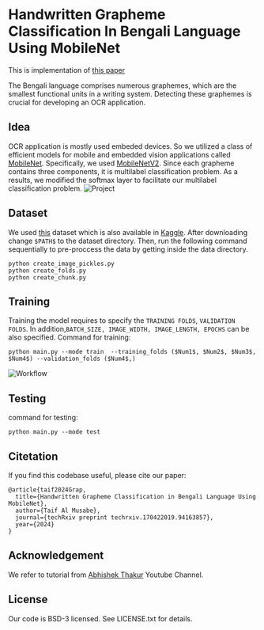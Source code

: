 
# Handwritten Grapheme Classification In Bengali Language Using MobileNet
This is implementation of [this paper](https://www.techrxiv.org/doi/full/10.36227/techrxiv.170422019.94163857/v1)

The Bengali language comprises numerous graphemes, which are the smallest functional units in a writing system. Detecting these graphemes is crucial for developing an OCR application.

## Idea
OCR application is mostly used embeded devices. So we utilized a class of efficient models for mobile and embedded vision applications called [MobileNet](https://arxiv.org/pdf/2006.11239.pdf). Specifically, we used [MobileNetV2](https://arxiv.org/abs/1801.04381). Since each grapheme contains three components, it is multilabel classification problem. As a results, we modified the softmax layer to facilitate our multilabel classification problem. 
![Project](https://github.com/tmusabe/handwritten-grapheme-classification-in-bengali-language-using-mobileNet/assets/46952648/f5515fd9-6a13-4e95-94c9-1955d6b44a39)

## Dataset
We used [this](https://arxiv.org/abs/2010.00170) dataset which is also available in [Kaggle](https://www.kaggle.com/c/bengaliai-cv19). After downloading change ```$PATH$``` to the dataset directory. Then, run the following command sequentially to pre-proccess the data by getting inside the data directory.
```
python create_image_pickles.py
python create_folds.py
python create_chunk.py
```
## Training 
Training the model requires to specify the `TRAINING FOLDS`, `VALIDATION FOLDS`. In addition,`BATCH_SIZE, IMAGE_WIDTH, IMAGE_LENGTH, EPOCHS` can be also specified. Command for training:
```
python main.py --mode train  --training_folds ($Num1$, $Num2$, $Num3$, $Num4$) --validation_folds ($Num4$,)
```
![Workflow](https://github.com/tmusabe/handwritten-grapheme-classification-in-bengali-language-using-mobileNet/assets/46952648/26efdbc3-4299-4363-831a-daf60d6e6456)

## Testing
command for testing:
```
python main.py --mode test
```

## Citetation
If you find this codebase useful, please cite our paper:
```
@article{taif2024Grap,
  title={Handwritten Grapheme Classification in Bengali Language Using MobileNet},
  author={Taif Al Musabe},
  journal={techRxiv preprint techrxiv.170422019.94163857},
  year={2024}
}
```

## Acknowledgement
We refer to tutorial from [Abhishek Thakur](https://www.youtube.com/@abhishekkrthakur) Youtube Channel.

## License
Our code is BSD-3 licensed. See LICENSE.txt for details.
